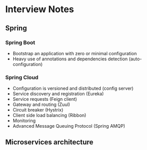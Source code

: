 # Interview Notes

## Spring

### Spring Boot

* Bootstrap an application with zero or minimal configuration
* Heavy use of annotations and dependencies detection (auto-configuration) 

### Spring Cloud

* Configuration is versioned and distributed (config server)
* Service discovery and registration (Eureka)
* Service requests (Feign client)
* Gateway and routing (Zuul)
* Circuit breaker (Hystrix)
* Client side load balancing (Ribbon)
* Monitoring
* Advanced Message Queuing Protocol (Spring AMQP)

## Microservices architecture


